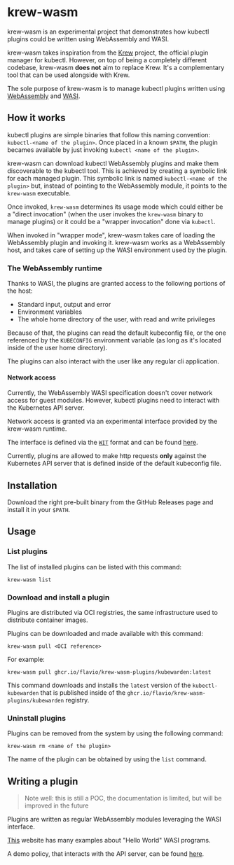# krew-wasm

krew-wasm is an experimental project that demonstrates how kubectl plugins could
be written using WebAssembly and WASI.

krew-wasm takes inspiration from the [Krew](https://krew.sigs.k8s.io/) project,
the official plugin manager for kubectl. However, on top of being a completely
different codebase, krew-wasm **does not** aim to replace Krew. It's a complementary
tool that can be used alongside with Krew.

The sole purpose of krew-wasm is to manage kubectl plugins written using
[WebAssembly](https://webassembly.org/)
and [WASI](https://wasi.dev/).

## How it works

kubectl plugins are simple binaries that follow this naming convention:
`kubectl-<name of the plugin>`.
Once placed in a known `$PATH`, the plugin becames available by just invoking
`kubectl <name of the plugin>`.

krew-wasm can download kubectl WebAssembly plugins and make them discoverable
to the kubectl tool.
This is achieved by creating a symbolic link for each managed plugin. This symbolic
link is named `kubectl-<name of the plugin>` but, instead of pointing to the
WebAssembly module, it points to the `krew-wasm` executable.

Once invoked, `krew-wasm` determines its usage mode which could either be a
"direct invocation" (when the user invokes the `krew-wasm` binary to manage plugins)
or it could be a "wrapper invocation" done via `kubectl`.

When invoked in "wrapper mode", krew-wasm takes care of loading the WebAssembly
plugin and invoking it. krew-wasm works as a WebAssembly host, and takes care of
setting up the WASI environment used by the plugin.

### The WebAssembly runtime

Thanks to WASI, the plugins are granted access to the following portions of the host:

  * Standard input, output and error
  * Environment variables
  * The whole home directory of the user, with read and write privileges

Because of that, the plugins can read the default kubeconfig file, or the one
referenced by the `KUBECONFIG` environment variable (as long as it's located
inside of the user home directory).

The plugins can also interact with the user like any regular cli application.

#### Network access

Currently, the WebAssembly WASI specification doesn't cover network access for
guest modules. However, kubectl plugins need to interact with the Kubernetes API
server.

Network access is granted via an experimental interface provided by
the krew-wasm runtime.

The interface is defined via the [`WIT`](https://github.com/bytecodealliance/wit-bindgen/blob/c9b113be144ba8418fb4a86a5993e0c44a7d64b3/WIT.md)
format and can be found
[here](https://github.com/flavio/wasi-experimental-toolkit/tree/wasi-outbount-http-add-request-config/crates/wasi-outbound-http-defs/wit).

Currently, plugins are allowed to make http requests **only** against the
Kubernetes API server that is defined inside of the default kubeconfig file.

## Installation

Download the right pre-built binary from the GitHub Releases page and
install it in your `$PATH`.

## Usage

### List plugins

The list of installed plugins can be listed with this command:

```console
krew-wasm list
```

### Download and install a plugin

Plugins are distributed via OCI registries, the same infrastructure used to distribute
container images.

Plugins can be downloaded and made available with this command:

```console
krew-wasm pull <OCI reference>
```

For example:

```console
krew-wasm pull ghcr.io/flavio/krew-wasm-plugins/kubewarden:latest
```

This command downloads and installs the `latest` version of the `kubectl-kubewarden`
that is published inside of the `ghcr.io/flavio/krew-wasm-plugins/kubewarden`
registry.

### Uninstall plugins

Plugins can be removed from the system by using the following command:

```console
krew-wasm rm <name of the plugin>
```

The name of the plugin can be obtained by using the `list` command.

## Writing a plugin

> Note well: this is still a POC, the documentation is limited, but will be
> improved in the future

Plugins are written as regular WebAssembly modules leveraging the WASI interface.

[This](https://wasmbyexample.dev/examples/wasi-hello-world/wasi-hello-world.rust.en-us.html)
website has many examples about "Hello World" WASI programs.

A demo policy, that interacts with the API server, can be found [here](https://github.com/flavio/kubectl-kubewarden/).
